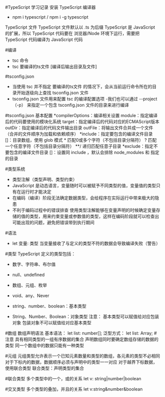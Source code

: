 #TypeScript 学习记录
安装 TypeScript 编译器
- npm i typescript / npm i -g typescript

TypeScript 文件
	TypeScript 文件默认以 .ts 为后缀
	TypeScript 是 JavaScript 的扩展，所以 TypeScript 代码要在 浏览器/Node 环境下运行，需要把 TypeScript 代码编译为 JavaScript 代码

#编译
- tsc 命令
- tsc 要编译的ts文件 [编译后输出目录及文件]

#tsconfig.json
- 当使用 tsc 并不指定 要编译的ts文件 的情况下，会从当前运行命令所在的目录开始逐级向上查找 tsconfig.json 文件
- tsconfig.json 文件用来配置 tsc 的编译配置选项
-我们也可以通过 --project（-p） 来指定一个包含 tsconfig.json 文件的目录来进行编译

#tsconfig.json 基本配置
*compilerOptions：编译相关设置
        module：指定编译后的代码要使用的模块化系统
        target：指定编译后的代码对应的ECMAScript版本
        outDir：指定编译后的代码文件输出目录
        outFile：将输出文件合并成一个文件（合并的文件顺序为加载和依赖顺序）
*include：指定要包含的编译文件目录
        []：目录数组，使用 glob 模式
        * 匹配0或多个字符（不包括目录分隔符）
	? 匹配一个任意字符（不包括目录分隔符）
	**/ 递归匹配任意子目录
*exclude：指定不要包含的编译文件目录
	[]：设置同 include ，默认会排除 node_modules 和 <outDir> 指定的目录

#类型系统
- 类型注解（类型声明、类型约束）
- JavaScript 是动态语言，变量随时可以被赋予不同类型的值，变量值的类型只有在运行时才能决定
- 在编码（编译）阶段无法确定数据类型，会给程序在实际运行中带来极大的隐患
- 不利于编码过程中的错误排查
使用类型注解能够在变量声明的时候确定变量存储的值的类型，用来约束变量或参数值的类型，这样在编码阶段就可以检查出可能出现的问题，避免把错误带到执行期间

#语法
- let 变量: 类型
当变量接收了与定义的类型不符的数据会导致编译失败（警告）

#类型
TypeScript 定义的类型包括：
- 数字、字符串、布尔值
- null、undefined
- 数组、元组、枚举
- void、any、Never

- string、number、boolean：基本类型
- String、Number、Boolean：对象类型
        注意：
	        基本类型可以赋值给对应包装对象
		包装对象不可以赋值给对应基本类型

#数组
数组声明语法
        基本语法：
	let list: number[];
	 泛型方式：
	let list: Array<number>;
#注意
	具有相同类型的一组有序数据的集合
	声明数组同时要确定数组存储的数据的类型
	同一个数组中的数据只能有一种类型


#元组
	元组类型允许表示一个已知元素数量和类型的数组，各元素的类型不必相同
	对于下标内的数据，数据顺序必须与声明中的类型一一对应
	对于越界下标数据，使用联合类型
	联合类型：声明类型的集合

#联合类型
	多个类型中的一个，或的关系
		let v: string|number|boolean

#交叉类型
	多个类型的叠加，并且的关系
		let v:string&number&boolean	

	